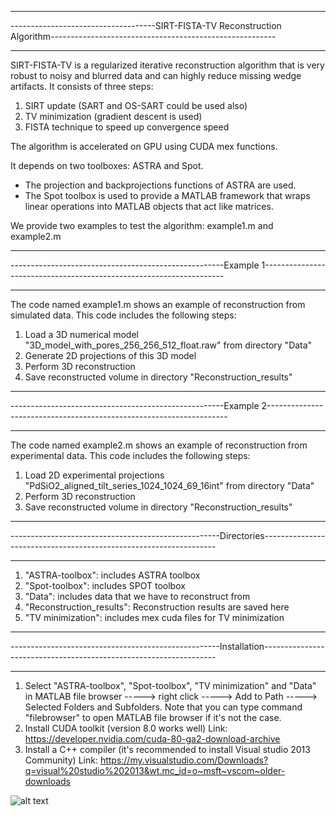 **********************************************************************************************************************************
------------------------------------SIRT-FISTA-TV Reconstruction Algorithm--------------------------------------------------------
**********************************************************************************************************************************
SIRT-FISTA-TV is a regularized iterative reconstruction algorithm that is very robust to noisy and blurred data and can highly
reduce missing wedge artifacts. It consists of three steps:
1) SIRT update (SART and OS-SART could be used also)
2) TV minimization (gradient descent is used) 
3) FISTA technique to speed up convergence speed

The algorithm is accelerated on GPU using CUDA mex functions.

It depends on two toolboxes: ASTRA and Spot.
- The projection and backprojections functions of ASTRA are used.
- The Spot toolbox is used to provide a MATLAB framework that wraps linear operations into MATLAB objects that act like matrices.

We provide two examples to test the algorithm: example1.m and example2.m

**********************************************************************************************************************************
-----------------------------------------------------Example 1--------------------------------------------------------------------
**********************************************************************************************************************************
The code named example1.m shows an example of reconstruction from simulated data. This code includes the following steps:
1. Load a 3D numerical model "3D_model_with_pores_256_256_512_float.raw" from directory "Data"
2. Generate 2D projections of this 3D model
3. Perform 3D reconstruction
4. Save reconstructed volume in directory "Reconstruction_results"

**********************************************************************************************************************************
-----------------------------------------------------Example 2--------------------------------------------------------------------
**********************************************************************************************************************************
The code named example2.m shows an example of reconstruction from experimental data. This code includes the following steps:
1. Load 2D experimental projections "PdSiO2_aligned_tilt_series_1024_1024_69_16int" from directory "Data"
2. Perform 3D reconstruction
3. Save reconstructed volume in directory "Reconstruction_results" 


**********************************************************************************************************************************
----------------------------------------------------Directories------------------------------------------------------------------
**********************************************************************************************************************************
1. "ASTRA-toolbox": includes ASTRA toolbox
2. "Spot-toolbox": includes SPOT toolbox
3. "Data": includes data that we have to reconstruct from
4. "Reconstruction_results": Reconstruction results are saved here
5. "TV minimization": includes mex cuda files for TV minimization

**********************************************************************************************************************************
----------------------------------------------------Installation------------------------------------------------------------------
**********************************************************************************************************************************
1. Select "ASTRA-toolbox", "Spot-toolbox", "TV minimization" and "Data" in MATLAB file browser -----> right click -----> Add to
Path -----> Selected Folders and Subfolders. 
Note that you can type command "filebrowser" to open MATLAB file browser if it's not the case.
2. Install CUDA toolkit (version 8.0 works well) Link: https://developer.nvidia.com/cuda-80-ga2-download-archive
3. Install a C++ compiler (it's recommended to install Visual studio 2013 Community) Link: https://my.visualstudio.com/Downloads?q=visual%20studio%202013&wt.mc_id=o~msft~vscom~older-downloads




![alt text](https://raw.githubusercontent.com/CSET-Toolbox/CSET/tree/master/images/Picture1.png)
















